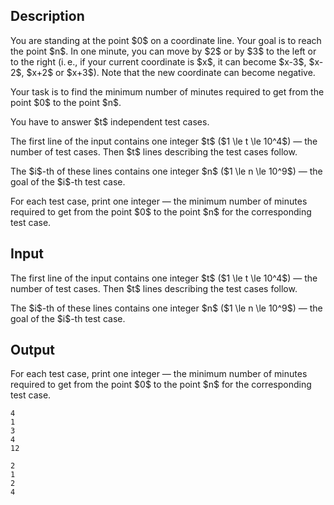 ## Description

<div><p>You are standing at the point $0$ on a coordinate line. Your goal is to reach the point $n$. In one minute, you can move by $2$ or by $3$ to the left or to the right (i. e., if your current coordinate is $x$, it can become $x-3$, $x-2$, $x+2$ or $x+3$). Note that the new coordinate can become negative.</p><p>Your task is to find the <span class="tex-font-style-bf">minimum</span> number of minutes required to get from the point $0$ to the point $n$.</p><p>You have to answer $t$ independent test cases.</p></div><div class="input-specification"><p>The first line of the input contains one integer $t$ ($1 \le t \le 10^4$) — the number of test cases. Then $t$ lines describing the test cases follow.</p><p>The $i$-th of these lines contains one integer $n$ ($1 \le n \le 10^9$) — the goal of the $i$-th test case.</p></div><div class="output-specification"><p>For each test case, print one integer — the <span class="tex-font-style-bf">minimum</span> number of minutes required to get from the point $0$ to the point $n$ for the corresponding test case.</p></div>

## Input

<p>The first line of the input contains one integer $t$ ($1 \le t \le 10^4$) — the number of test cases. Then $t$ lines describing the test cases follow.</p><p>The $i$-th of these lines contains one integer $n$ ($1 \le n \le 10^9$) — the goal of the $i$-th test case.</p>

## Output

<p>For each test case, print one integer — the <span class="tex-font-style-bf">minimum</span> number of minutes required to get from the point $0$ to the point $n$ for the corresponding test case.</p>





```input1|2,4
4
1
3
4
12
```




```output1
2
1
2
4
```


